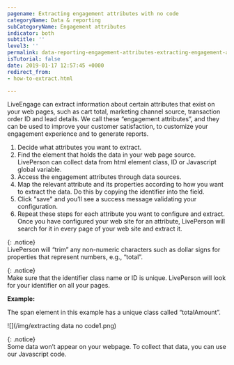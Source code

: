 ```yaml
---
pagename: Extracting engagement attributes with no code
categoryName: Data & reporting
subCategoryName: Engagement attributes
indicator: both
subtitle: ''
level3: ''
permalink: data-reporting-engagement-attributes-extracting-engagement-attributes-with-no-code.html
isTutorial: false
date: 2019-01-17 12:57:45 +0000
redirect_from:
- how-to-extract.html

---
```

LiveEngage can extract information about certain attributes that exist on your web pages, such as cart total, marketing channel source, transaction order ID and lead details. We call these “engagement attributes”, and they can be used to improve your customer satisfaction, to customize your engagement experience and to generate reports.

1. Decide what attributes you want to extract.
2. Find the element that holds the data in your web page source. LivePerson can collect data from html element class, ID or Javascript global variable.
3. Access the engagement attributes through data sources.
4. Map the relevant attribute and its properties according to how you want to extract the data. Do this by copying the identifier into the field.
5. Click "save" and you’ll see a success message validating your configuration.
6. Repeat these steps for each attribute you want to configure and extract. Once you have configured your web site for an attribute, LivePerson will search for it in every page of your web site and extract it.

{: .notice}  
LivePerson will “trim” any non-numeric characters such as dollar signs for properties that represent numbers, e.g., “total”.

{: .notice}  
Make sure that the identifier class name or ID is unique. LivePerson will look for your identifier on all your pages.

**Example:**

The span element in this example has a unique class called “totalAmount”.

![](/img/extracting data no code1.png)

{: .notice}  
Some data won’t appear on your webpage. To collect that data, you can use our Javascript code.
